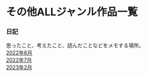 # その他ALLジャンル作品一覧

### 日記
思ったこと、考えたこと、読んだことなどをメモする場所。  
[2022年6月](/es-allgenre/書く練習202206.md)  
[2022年7月](/es-allgenre/書く練習202207.md)  
[2023年2月](/es-allgenre/書く練習202302.md)  

